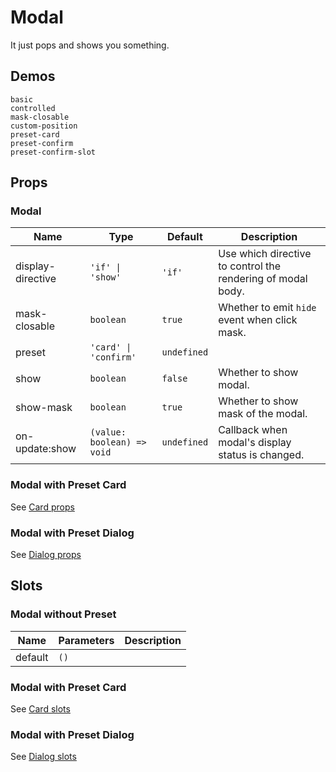 # Modal

It just pops and shows you something.

## Demos

```demo
basic
controlled
mask-closable
custom-position
preset-card
preset-confirm
preset-confirm-slot
```

## Props

### Modal

| Name | Type | Default | Description |
| --- | --- | --- | --- |
| display-directive | `'if' \| 'show'` | `'if'` | Use which directive to control the rendering of modal body. |
| mask-closable | `boolean` | `true` | Whether to emit `hide` event when click mask. |
| preset | `'card' \| 'confirm'` | `undefined` |  |
| show | `boolean` | `false` | Whether to show modal. |
| show-mask | `boolean` | `true` | Whether to show mask of the modal. |
| on-update:show | `(value: boolean) => void` | `undefined` | Callback when modal's display status is changed. |

### Modal with Preset Card

See [Card props](card#Props)

### Modal with Preset Dialog

See [Dialog props](dialog#Props)

## Slots

### Modal without Preset

| Name    | Parameters | Description |
| ------- | ---------- | ----------- |
| default | `()`       |             |

### Modal with Preset Card

See [Card slots](card#Slots)

### Modal with Preset Dialog

See [Dialog slots](dialog#Slots)
